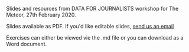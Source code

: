 Slides and resources from DATA FOR JOURNALISTS workshop for The Meteor, 27th February 2020.

Slides available as PDF. If you'd like editable slides, [send us an email](mailto:sam@opendatamanchester.org.uk)

Exercises can either be viewed vie the .md file or you can download as a Word document.
